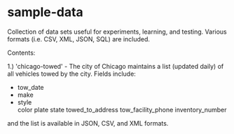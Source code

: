 # sample-data
Collection of data sets useful for experiments, learning, and testing.  Various formats (i.e. CSV, XML, JSON, SQL) are included.

Contents:

1.) 'chicago-towed' - The city of Chicago maintains a list (updated daily) of all vehicles towed by the city.  Fields include:
<ul>
   <li>tow_date</li>
    <li>make</li>
    <li>style</li>
    color
    plate
    state
    towed_to_address
    tow_facility_phone
    inventory_number
</ul>
and the list is available in JSON, CSV, and XML formats.

